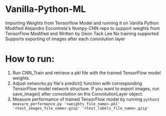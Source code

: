 # Vanilla-Python-ML
Importing Weights from Tensorflow Model and running it on Vanilla Python
Modified Alejandro Escontrela's Numpy-CNN repo to support weights from TensorFlow
Modified and Written by Geon Tack Lee
No training supported
Supports exporting of images after each convolution layer

# How to run:
1. Run CNN_Train and retrieve a pkl file with the trained TensorFlow model weights.
2. Adjust networks.py file's predict() function with corresponding TensorFlow model network structure. If you want to export images, run save_image() after convolution on the ConvolutionLayer object.
3. Measure performance of trained TensorFlow model by running `python3 measure_performance.py '<weights_file_name>.pkl' '<test_images_file_name>.gzip' '<test_labels_file_name>.gzip'`
